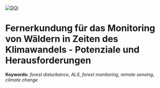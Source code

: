 [![DOI](https://zenodo.org/badge/DOI/10.5281/zenodo.14706838.svg)](https://doi.org/10.5281/zenodo.14706838)

# Fernerkundung für das Monitoring von Wäldern in Zeiten des Klimawandels - Potenziale und Herausforderungen

**Keywords:** *forest disturbance*, *ALS*, *forest monitoring*, *remote sensing*, *climate change*
